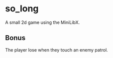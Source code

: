 # so_long
A small 2d game using the MiniLibX.

## Bonus
The player lose when they touch an enemy patrol.
